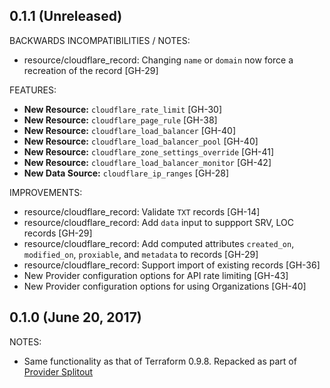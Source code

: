 ## 0.1.1 (Unreleased)

BACKWARDS INCOMPATIBILITIES / NOTES:

* resource/cloudflare_record: Changing `name` or `domain` now force a recreation
  of the record [GH-29]

FEATURES:

* **New Resource:** `cloudflare_rate_limit` [GH-30]
* **New Resource:** `cloudflare_page_rule` [GH-38]
* **New Resource:** `cloudflare_load_balancer` [GH-40]
* **New Resource:** `cloudflare_load_balancer_pool` [GH-40]
* **New Resource:** `cloudflare_zone_settings_override` [GH-41]
* **New Resource:** `cloudflare_load_balancer_monitor` [GH-42]
* **New Data Source:** `cloudflare_ip_ranges` [GH-28]

IMPROVEMENTS:

* resource/cloudflare_record: Validate `TXT` records [GH-14]
* resource/cloudflare_record: Add `data` input to suppport SRV, LOC records
  [GH-29]
* resource/cloudflare_record: Add computed attributes `created_on`,
  `modified_on`, `proxiable`, and `metadata` to records [GH-29]
* resource/cloudflare_record: Support import of existing records [GH-36]
* New Provider configuration options for API rate limiting [GH-43]
* New Provider configuration options for using Organizations [GH-40]

## 0.1.0 (June 20, 2017)

NOTES:

* Same functionality as that of Terraform 0.9.8. Repacked as part of [Provider
  Splitout](https://www.hashicorp.com/blog/upcoming-provider-changes-in-terraform-0-10/)

